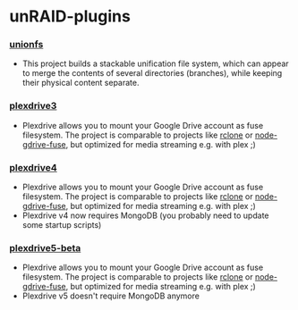 # unRAID-plugins
### [unionfs](https://raw.githubusercontent.com/Starbix/unRAID-plugins/master/plugins/unionfs.plg)
- This project builds a stackable unification file system, which can appear to merge the contents of several directories (branches), while keeping their physical content separate.

### [plexdrive3](https://raw.githubusercontent.com/Starbix/unRAID-plugins/master/plugins/plexdrive3.plg)
- Plexdrive allows you to mount your Google Drive account as fuse filesystem. The project is comparable to projects like [rclone](https://rclone.org/) or [node-gdrive-fuse](https://github.com/thejinx0r/node-gdrive-fuse), but optimized for media streaming e.g. with plex ;)

### [plexdrive4](https://raw.githubusercontent.com/Starbix/unRAID-plugins/master/plugins/plexdrive4.plg)
- Plexdrive allows you to mount your Google Drive account as fuse filesystem. The project is comparable to projects like [rclone](https://rclone.org/) or [node-gdrive-fuse](https://github.com/thejinx0r/node-gdrive-fuse), but optimized for media streaming e.g. with plex ;)
- Plexdrive v4 now requires MongoDB (you probably need to update some startup scripts)

### [plexdrive5-beta](https://raw.githubusercontent.com/Starbix/unRAID-plugins/master/plugins/plexdrive5-beta.plg)
- Plexdrive allows you to mount your Google Drive account as fuse filesystem. The project is comparable to projects like [rclone](https://rclone.org/) or [node-gdrive-fuse](https://github.com/thejinx0r/node-gdrive-fuse), but optimized for media streaming e.g. with plex ;)
- Plexdrive v5 doesn't require MongoDB anymore
